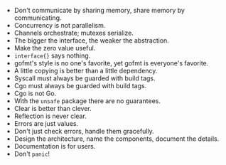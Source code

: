 - Don't communicate by sharing memory, share memory by communicating.
- Concurrency is not parallelism.
- Channels orchestrate; mutexes serialize.
- The bigger the interface, the weaker the abstraction.
- Make the zero value useful.
- `interface{}` says nothing.
- gofmt's style is no one's favorite, yet gofmt is everyone's favorite.
- A little copying is better than a little dependency.
- Syscall must always be guarded with build tags.
- Cgo must always be guarded with build tags.
- Cgo is not Go.
- With the `unsafe` package there are no guarantees.
- Clear is better than clever.
- Reflection is never clear.
- Errors are just values.
- Don't just check errors, handle them gracefully.
- Design the architecture, name the components, document the details.
- Documentation is for users.
- Don't `panic`!
